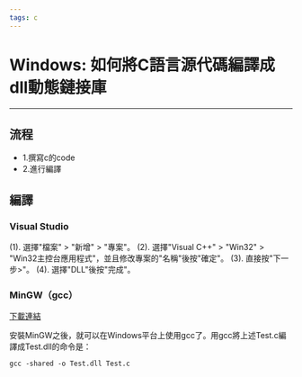 ```yaml
---
tags: c
---
```

# Windows: 如何將C語言源代碼編譯成dll動態鏈接庫
---
## 流程

- 1.撰寫c的code
- 2.進行編譯

## 編譯

### Visual Studio

(1). 選擇"檔案" > "新增" > "專案"。
(2). 選擇"Visual C++" > "Win32" > "Win32主控台應用程式"，並且修改專案的"名稱"後按"確定"。
(3). 直接按"下一步>"。
(4). 選擇"DLL"後按"完成"。

### MinGW（gcc）
[下載連結](https://sourceforge.net/projects/mingw/files/latest/download)

安裝MinGW之後，就可以在Windows平台上使用gcc了。用gcc將上述Test.c編譯成Test.dll的命令是：
```cmake=
gcc -shared -o Test.dll Test.c  
```